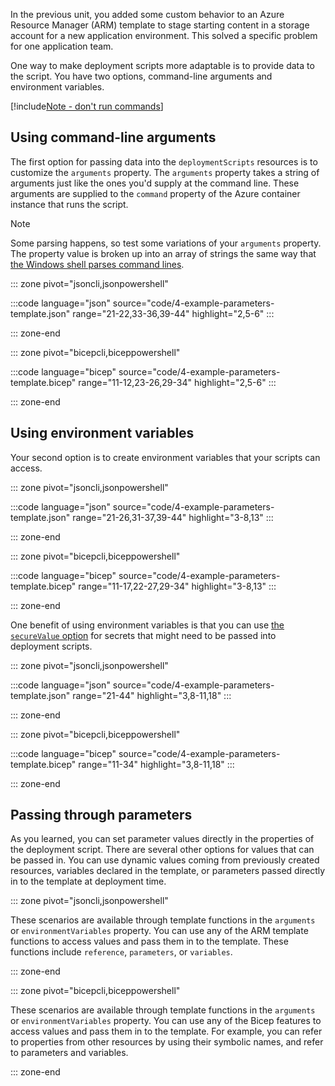 In the previous unit, you added some custom behavior to an Azure Resource Manager (ARM) template to stage starting content in a storage account for a new application environment. This solved a specific problem for one application team.

One way to make deployment scripts more adaptable is to provide data to the script. You have two options, command-line arguments and environment variables.

[!include[Note - don't run commands](../../../includes/dont-run-commands.md)]

## Using command-line arguments

The first option for passing data into the `deploymentScripts` resources is to customize the `arguments` property. The `arguments` property takes a string of arguments just like the ones you'd supply at the command line. These arguments are supplied to the `command` property of the Azure container instance that runs the script.

> [!NOTE]
> Some parsing happens, so test some variations of your `arguments` property. The property value is broken up into an array of strings the same way that [the Windows shell parses command lines](/windows/win32/api/shellapi/nf-shellapi-commandlinetoargvw).

::: zone pivot="jsoncli,jsonpowershell"

:::code language="json" source="code/4-example-parameters-template.json" range="21-22,33-36,39-44" highlight="2,5-6" :::

::: zone-end

::: zone pivot="bicepcli,biceppowershell"

:::code language="bicep" source="code/4-example-parameters-template.bicep" range="11-12,23-26,29-34" highlight="2,5-6" :::

::: zone-end

## Using environment variables

Your second option is to create environment variables that your scripts can access.

::: zone pivot="jsoncli,jsonpowershell"

:::code language="json" source="code/4-example-parameters-template.json" range="21-26,31-37,39-44" highlight="3-8,13" :::

::: zone-end

::: zone pivot="bicepcli,biceppowershell"

:::code language="bicep" source="code/4-example-parameters-template.bicep" range="11-17,22-27,29-34" highlight="3-8,13" :::

::: zone-end

One benefit of using environment variables is that you can use [the `secureValue` option](/azure/container-instances/container-instances-environment-variables#secure-values) for secrets that might need to be passed into deployment scripts.

::: zone pivot="jsoncli,jsonpowershell"

:::code language="json" source="code/4-example-parameters-template.json" range="21-44" highlight="3,8-11,18" :::

::: zone-end

::: zone pivot="bicepcli,biceppowershell"

:::code language="bicep" source="code/4-example-parameters-template.bicep" range="11-34" highlight="3,8-11,18" :::

::: zone-end

## Passing through parameters

As you learned, you can set parameter values directly in the properties of the deployment script. There are several other options for values that can be passed in. You can use dynamic values coming from previously created resources, variables declared in the template, or parameters passed directly in to the template at deployment time.

::: zone pivot="jsoncli,jsonpowershell"

These scenarios are available through template functions in the `arguments` or `environmentVariables` property. You can use any of the ARM template functions to access values and pass them in to the template. These functions include `reference`, `parameters`, or `variables`.

::: zone-end

::: zone pivot="bicepcli,biceppowershell"

These scenarios are available through template functions in the `arguments` or `environmentVariables` property. You can use any of the Bicep features to access values and pass them in to the template. For example, you can refer to properties from other resources by using their symbolic names, and refer to parameters and variables.

::: zone-end

